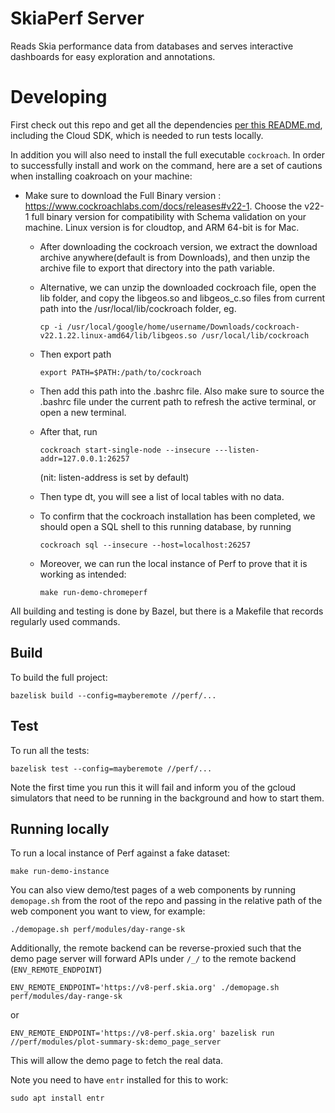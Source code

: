 # SkiaPerf Server

Reads Skia performance data from databases and serves interactive dashboards
for easy exploration and annotations.

# Developing

First check out this repo and get all the dependencies [per this
README.md](../README.md), including the Cloud SDK, which is needed to run tests
locally.

In addition you will also need to install the full executable `cockroach`. In order to successfully install and work on the command, here are a set of cautions when installing coakroach on your machine:

- Make sure to download the Full Binary version : https://www.cockroachlabs.com/docs/releases#v22-1. Choose the v22-1 full binary version for compatibility with Schema validation on your machine. Linux version is for cloudtop, and ARM 64-bit is for Mac.

  - After downloading the cockroach version, we extract the download archive anywhere(default is from Downloads), and then unzip the archive file to export that directory into the path variable.

  - Alternative, we can unzip the downloaded cockroach file, open the lib folder, and copy the libgeos.so and libgeos_c.so files from current path into the /usr/local/lib/cockroach folder, eg.

        cp -i /usr/local/google/home/username/Downloads/cockroach-v22.1.22.linux-amd64/lib/libgeos.so /usr/local/lib/cockroach

  - Then export path

        export PATH=$PATH:/path/to/cockroach

  - Then add this path into the .bashrc file. Also make sure to source the .bashrc file under the current path to refresh the active terminal, or open a new terminal.

  - After that, run

        cockroach start-single-node --insecure ---listen-addr=127.0.0.1:26257

    (nit: listen-address is set by default)

  - Then type dt, you will see a list of local tables with no data.

  - To confirm that the cockroach installation has been completed, we should open a SQL shell to this running database, by running

        cockroach sql --insecure --host=localhost:26257

  - Moreover, we can run the local instance of Perf to prove that it is working as intended:

        make run-demo-chromeperf

All building and testing is done by Bazel, but there is a Makefile
that records regularly used commands.

## Build

To build the full project:

    bazelisk build --config=mayberemote //perf/...

## Test

To run all the tests:

    bazelisk test --config=mayberemote //perf/...

Note the first time you run this it will fail and inform you of the gcloud
simulators that need to be running in the background and how to start them.

## Running locally

To run a local instance of Perf against a fake dataset:

    make run-demo-instance

You can also view demo/test pages of a web components by running
`demopage.sh` from the root of the repo and passing in the relative path
of the web component you want to view, for example:

    ./demopage.sh perf/modules/day-range-sk

Additionally, the remote backend can be reverse-proxied such that the demo page
server will forward APIs under `/_/` to the remote backend (`ENV_REMOTE_ENDPOINT`)

    ENV_REMOTE_ENDPOINT='https://v8-perf.skia.org' ./demopage.sh perf/modules/day-range-sk

or

    ENV_REMOTE_ENDPOINT='https://v8-perf.skia.org' bazelisk run //perf/modules/plot-summary-sk:demo_page_server

This will allow the demo page to fetch the real data.

Note you need to have `entr` installed for this to work:

    sudo apt install entr
